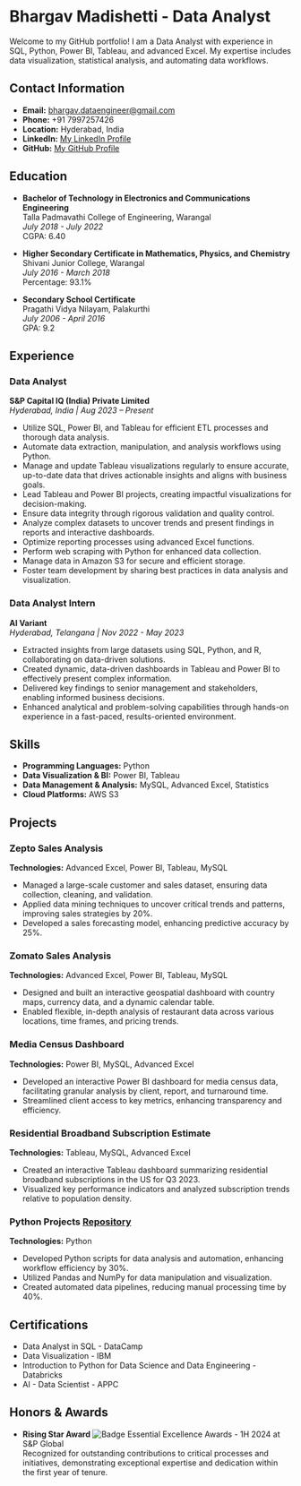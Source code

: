 # Bhargav Madishetti - Data Analyst

Welcome to my GitHub portfolio! I am a Data Analyst with experience in SQL, Python, Power BI, Tableau, and advanced Excel. My expertise includes data visualization, statistical analysis, and automating data workflows.

## Contact Information
- **Email:** [bhargav.dataengineer@gmail.com](mailto:bhargav.dataengineer@gmail.com)
- **Phone:** +91 7997257426
- **Location:** Hyderabad, India
- **LinkedIn:** [My LinkedIn Profile](https://www.linkedin.com/in/bhargav-madishetti-2830a724a)
- **GitHub:** [My GitHub Profile](https://github.com/madishetti2000)

## Education
- **Bachelor of Technology in Electronics and Communications Engineering**  
  Talla Padmavathi College of Engineering, Warangal  
  _July 2018 - July 2022_  
  CGPA: 6.40

- **Higher Secondary Certificate in Mathematics, Physics, and Chemistry**  
  Shivani Junior College, Warangal  
  _July 2016 - March 2018_  
  Percentage: 93.1%

- **Secondary School Certificate**  
  Pragathi Vidya Nilayam, Palakurthi  
  _July 2006 - April 2016_  
  GPA: 9.2

## Experience

### Data Analyst
**S&P Capital IQ (India) Private Limited**  
_Hyderabad, India | Aug 2023 – Present_

- Utilize SQL, Power BI, and Tableau for efficient ETL processes and thorough data analysis.
- Automate data extraction, manipulation, and analysis workflows using Python.
- Manage and update Tableau visualizations regularly to ensure accurate, up-to-date data that drives actionable insights and aligns with business goals.
- Lead Tableau and Power BI projects, creating impactful visualizations for decision-making.
- Ensure data integrity through rigorous validation and quality control.
- Analyze complex datasets to uncover trends and present findings in reports and interactive dashboards.
- Optimize reporting processes using advanced Excel functions.
- Perform web scraping with Python for enhanced data collection.
- Manage data in Amazon S3 for secure and efficient storage.
- Foster team development by sharing best practices in data analysis and visualization.

### Data Analyst Intern
**AI Variant**  
_Hyderabad, Telangana | Nov 2022 - May 2023_

- Extracted insights from large datasets using SQL, Python, and R, collaborating on data-driven solutions.
- Created dynamic, data-driven dashboards in Tableau and Power BI to effectively present complex information.
- Delivered key findings to senior management and stakeholders, enabling informed business decisions.
- Enhanced analytical and problem-solving capabilities through hands-on experience in a fast-paced, results-oriented environment.

## Skills

- **Programming Languages:** Python
- **Data Visualization & BI:** Power BI, Tableau
- **Data Management & Analysis:** MySQL, Advanced Excel, Statistics
- **Cloud Platforms:** AWS S3

## Projects

### Zepto Sales Analysis
**Technologies:** Advanced Excel, Power BI, Tableau, MySQL

- Managed a large-scale customer and sales dataset, ensuring data collection, cleaning, and validation.
- Applied data mining techniques to uncover critical trends and patterns, improving sales strategies by 20%.
- Developed a sales forecasting model, enhancing predictive accuracy by 25%.

### Zomato Sales Analysis
**Technologies:** Advanced Excel, Power BI, Tableau, MySQL

- Designed and built an interactive geospatial dashboard with country maps, currency data, and a dynamic calendar table.
- Enabled flexible, in-depth analysis of restaurant data across various locations, time frames, and pricing trends.

### Media Census Dashboard
**Technologies:** Power BI, MySQL, Advanced Excel

- Developed an interactive Power BI dashboard for media census data, facilitating granular analysis by client, report, and turnaround time.
- Streamlined client access to key metrics, enhancing transparency and efficiency.

### Residential Broadband Subscription Estimate
**Technologies:** Tableau, MySQL, Advanced Excel

- Created an interactive Tableau dashboard summarizing residential broadband subscriptions in the US for Q3 2023.
- Visualized key performance indicators and analyzed subscription trends relative to population density.

### Python Projects [Repository](https://github.com/madishetti2000/Python_Projects)
**Technologies:** Python

- Developed Python scripts for data analysis and automation, enhancing workflow efficiency by 30%.
- Utilized Pandas and NumPy for data manipulation and visualization.
- Created automated data pipelines, reducing manual processing time by 40%.

## Certifications

- Data Analyst in SQL - DataCamp
- Data Visualization - IBM
- Introduction to Python for Data Science and Data Engineering - Databricks
- AI - Data Scientist - APPC

## Honors & Awards

- **Rising Star Award** ![Badge](https://badges.spglobal.com/f8c95a78-ed7c-4cb8-b430-bfba9d54f85e#gs.engi51)
  Essential Excellence Awards - 1H 2024 at S&P Global  
  Recognized for outstanding contributions to critical processes and initiatives, demonstrating exceptional expertise and dedication within the first year of tenure.




